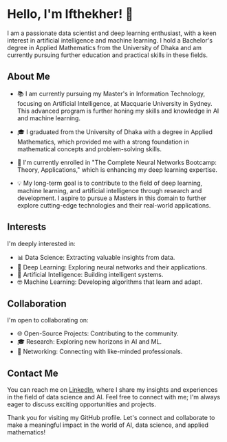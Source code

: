 # Hello, I'm Ifthekher! 👋

I am a passionate data scientist and deep learning enthusiast, with a keen interest in artificial intelligence and machine learning. I hold a Bachelor's degree in Applied Mathematics from the University of Dhaka and am currently pursuing further education and practical skills in these fields.

## About Me

- 📚 I am currently pursuing my Master's in Information Technology, focusing on Artificial Intelligence, at Macquarie University in Sydney. This advanced program is further honing my skills and knowledge in AI and machine learning.
  
- 🎓 I graduated from the University of Dhaka with a degree in Applied Mathematics, which provided me with a strong foundation in mathematical concepts and problem-solving skills.

- 💼 I'm currently enrolled in "The Complete Neural Networks Bootcamp: Theory, Applications," which is enhancing my deep learning expertise.

- 💡 My long-term goal is to contribute to the field of deep learning, machine learning, and artificial intelligence through research and development. I aspire to pursue a Masters in this domain to further explore cutting-edge technologies and their real-world applications.

## Interests

I'm deeply interested in:

- 📊 Data Science: Extracting valuable insights from data.
- 🧠 Deep Learning: Exploring neural networks and their applications.
- 🤖 Artificial Intelligence: Building intelligent systems.
- 🤓 Machine Learning: Developing algorithms that learn and adapt.

## Collaboration

I'm open to collaborating on:

- 🌐 Open-Source Projects: Contributing to the community.
- 🎓 Research: Exploring new horizons in AI and ML.
- 🤝 Networking: Connecting with like-minded professionals.

## Contact Me

You can reach me on [LinkedIn](https://www.linkedin.com/in/ifthekher237), where I share my insights and experiences in the field of data science and AI. Feel free to connect with me; I'm always eager to discuss exciting opportunities and projects.

Thank you for visiting my GitHub profile. Let's connect and collaborate to make a meaningful impact in the world of AI, data science, and applied mathematics!

